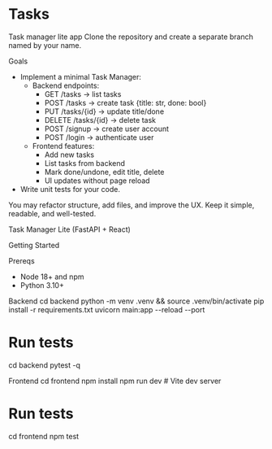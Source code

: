 # Tasks
Task manager lite app
Clone the repository and create a separate branch named by your name.

Goals

- Implement a minimal Task Manager:
  - Backend endpoints:
    - GET /tasks → list tasks
    - POST /tasks → create task
      {title: str, done: bool}
    - PUT /tasks/{id} → update title/done
    - DELETE /tasks/{id} → delete task
    - POST /signup → create user account
    - POST /login → authenticate user
  - Frontend features:
    - Add new tasks
    - List tasks from backend
    - Mark done/undone, edit title, delete
    - UI updates without page reload
- Write unit tests for your code.

You may refactor structure, add files, and improve the UX. Keep it simple, readable, and well-tested.

Task Manager Lite (FastAPI + React)



Getting Started

Prereqs
- Node 18+ and npm
- Python 3.10+

Backend
cd backend
python -m venv .venv && source .venv/bin/activate
pip install -r requirements.txt
uvicorn main:app --reload --port

# Run tests
cd backend
pytest -q

Frontend
cd frontend
npm install
npm run dev  # Vite dev server

# Run tests
cd frontend
npm test
